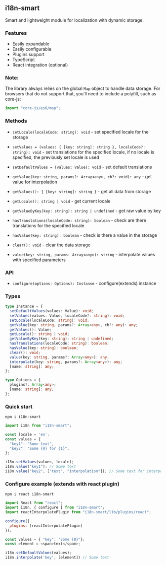 ## i18n-smart

Smart and lightweight module for localization with dynamic storage.

### Features

- Easily expandable
- Easily configurable
- Plugins support
- TypeScript
- React integration (optional)

### Note:
The library always relies on the global `Map` object to handle data storage. For browsers that do not support that, you'll need to include a polyfill, such as core-js:

```javascript
import "core-js/es6/map";
```

### Methods

- `setLocale(localeCode: string): void` - set specified locale for the storage

- `setValues = (values: { [key: string]: string }, localeCode?: string): void` - set translations for the specified locale, if no locale is specified, the previously set locale is used

- `setDefaultValues = (values: Value): void` - set default translations

- `getValue(key: string, params?: Array<any>, cb?: void): any` - get value for interpolation

- `getValues(): { [key: string]: string }` - get all data from storage

- `getLocale(): string | void` - get current locale

- `getValueByKey(key: string): string | undefined` - get raw value by key

- `hasTranslations(localeCode: string): boolean` - check are there translations for the specified locale

- `hasValue(key: string): boolean` - check is there a value in the storage

- `clear(): void` - clear the data storage

- `value(key: string, params: Array<any>): string` - interpolate values with specified parameters

### API

- `configure(options: Options): Instanse` - configure(extends) instance

### Types

```typescript
type Instance = {
  setDefaultValues(values: Value): void;
  setValues(values: Value, localeCode?: string): void;
  setLocale(localeCode: string): void;
  getValue(key: string, params?: Array<any>, cb?: any): any;
  getValues(): Value;
  getLocale(): string | void;
  getValueByKey(key: string): string | undefined;
  hasTranslations(localeCode: string): boolean;
  hasValue(key: string): boolean;
  clear(): void;
  value(key: string, params?: Array<any>): any;
  interpolate(key: string, params?: Array<any>): any;
  [name: string]: any;
};

type Options = {
  plugins?: Array<any>;
  [name: string]: any;
};
```

### Quick start

```
npm i i18n-smart
```

```javascript
import i18n from "i18n-smart";

const locale = 'en';
const values = { 
  "key1": "Some text", 
  "key2": "Some {0} for {1}",
};

i18n.setValues(values, locale);
i18n.value("key1"); // Some text
i18n.value("key2", ["text", "interpolation"]); // Some text for interpolation
```

### Configure example (extends with react plugin)

```
npm i react i18n-smart
```

```javascript
import React from "react";
import i18n, { configure } from "i18n-smart";
import reactInterpolatePlugin from "i18n-smart/lib/plugins/react";

configure({
  plugins: [reactInterpolatePlugin]
});

const values = { "key": "Some {0}"};
const element = <span>text</spam>;

i18n.setDefaultValues(values);
i18n.interpolate('key', [element]) // Some text
```
